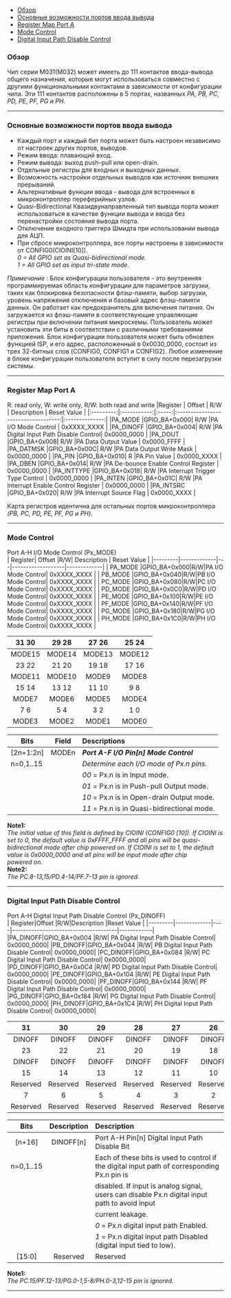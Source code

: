 * [Обзор](#Обзор)
* [Основные возможности портов ввода вывода](#Основные-возможности-портов-ввода-вывода)
* [Register Map Port A](#Register-Map-Port-A)
* [Mode Control](#Mode-Control)
* [Digital Input Path Disable Control](#Digital-Input-Path-Disable-Control) 
### Обзор   
Чип серии M031(М032) может имееть до 111 контактов ввода-вывода общего назначения, которые могут использоваться совместно
с другими функциональными контактами в зависимости от конфигурации чипа. Эти 111 контактов расположены в 5 портах, названных
*PA, PB, PC, PD, PE, PF, PG и PH.*
***
### Основные возможности портов ввода вывода  
- Каждый порт и каждый бит порта может быть настроен независимо от настроек других портов, выводов.
- Режим ввода: плавающий вход.
- Режим вывода: выход push-pull или open-drain.
- Отдельные регистры для входных и выходных данных.
- Возможность настройки отдельных выводов как источник внешних прерываний.
- Альтернативные функции ввода - вывода для встроенных в микроконтроллер переферийных узлов.
- Quasi-Bidirectional Квазидвунаправленный тип вывода порта может использоваться в качестве функции вывода и ввода без
  перенастройки состояния вывода порта.
- Отключение входного триггера Шмидта при использовании вывода для АЦП.  
- При сбросе микроконтроллера, все порты настроены в зависимости от CONFIG0(CIOINI[10]).  
*0 = All GPIO set as Quasi-bidirectional mode.*  
*1 = All GPIO set as input tri-state mode.*
  
*Примечание* : Блок конфигурации пользователя - это внутренняя программируемая область конфигурации для параметров загрузки, таких как 
блокировка безопасности флэш-памяти, выбор загрузки, уровень напряжения отключения и базовый адрес флэш-памяти данных. Он работает как предохранитель для включения питания. Он загружается из флэш-памяти в соответствующие управляющие регистры при включении питания микросхемы. Пользователь может установить эти биты в соответствии с различными требованиями приложения.
Блок конфигурации пользователя может быть обновлен функцией ISP, и его адрес, расположенный в 0x0030_0000, состоит из трех 32-битных слов (CONFIG0, CONFIG1 и CONFIG2). Любое изменение в блоке конфигурации пользователя вступит в силу после перезагрузки системы.  
***
### Register Map Port A  
R: read only, W: write only, R/W: both read and write
|Register   |    Offset   | R/W   |          Description                |   Reset Value  |
|:---------:|:-----------:|:-----:|:-----------------------------------:|:--------------:|
|PA_MODE    |GPIO_BA+0x000| R/W   |PA I/O Mode Control                  |   0xXXXX_XXXX  |
|PA_DINOFF  |GPIO_BA+0x004| R/W   |PA Digital Input Path Disable Control|   0x0000_0000  |
|PA_DOUT    |GPIO_BA+0x008| R/W   |PA Data Output Value                 |   0x0000_FFFF  |
|PA_DATMSK  |GPIO_BA+0x00C| R/W   |PA Data Output Write Mask            |   0x0000_0000  |
|PA_PIN     |GPIO_BA+0x010| R     |PA Pin Value                         |   0x0000_XXXX  |
|PA_DBEN    |GPIO_BA+0x014| R/W   |PA De-bounce Enable Control Register |   0x0000_0000  |
|PA_INTTYPE |GPIO_BA+0x018| R/W   |PA Interrupt Trigger Type Control    |   0x0000_0000  |
|PA_INTEN   |GPIO_BA+0x01C| R/W   |PA Interrupt Enable Control Register |   0x0000_0000  |
|PA_INTSRC  |GPIO_BA+0x020| R/W   |PA Interrupt Source Flag             |   0x0000_XXXX  |  

Карта регистров идентична для остальных портов микроконтроллера *(PB, PC, PD, PE, PF, PG и PH)*.  
***
### Mode Control
Port A-H I/O Mode Control (Px_MODE)  
 | Register|    Offset   |R/W|    Description    | Reset Value |
 |---------|-------------|---|-------------------|-------------|
 | PA_MODE |GPIO_BA+0x000|R/W|PA I/O Mode Control| 0xXXXX_XXXX |
 | PB_MODE |GPIO_BA+0x040|R/W|PB I/O Mode Control| 0xXXXX_XXXX |
 | PC_MODE |GPIO_BA+0x080|R/W|PC I/O Mode Control| 0xXXXX_XXXX |
 | PD_MODE |GPIO_BA+0x0C0|R/W|PD I/O Mode Control| 0xXXXX_XXXX |
 | PE_MODE |GPIO_BA+0x100|R/W|PE I/O Mode Control| 0xXXXX_XXXX |
 | PF_MODE |GPIO_BA+0x140|R/W|PF I/O Mode Control| 0xXXXX_XXXX |
 | PG_MODE |GPIO_BA+0x180|R/W|PG I/O Mode Control| 0xXXXX_XXXX |
 | PH_MODE |GPIO_BA+0x1C0|R/W|PH I/O Mode Control| 0xXXXX_XXXX |

 | 31 30 | 29 28 | 27 26 | 25 24 |
 |:-----:|:-----:|:-----:|:-----:|
 |MODE15 |MODE14 |MODE13 |MODE12 |
 | 23 22 | 21 20 | 19 18 | 17 16 |
 |MODE11 |MODE10 |MODE9  |MODE8  |
 |15 14  |13 12  |11 10  | 9 8   |
 |MODE7  |MODE6  |MODE5  |MODE4  |
 |  7 6  |  5 4  |  3 2  |  1 0  |
 | MODE3 | MODE2 | MODE1 | MODE0 |  

 |   Bits  |Field     |Descriptions                                                                                                   |
 |---------|----------|:--------------------------------------------------------------------------------------------------------------|
 |[2n+1:2n]|MODEn     |**_Port A-F I/O Pin[n] Mode Control_**                                                                           |
 |n=0,1..15|          |*Determine each I/O mode of Px.n pins.*                                                                          |
 |         |          |*00* = Px.n is in Input mode.                                                                                    |
 |         |          |*01* = Px.n is in Push-pull Output mode.                                                                         |
 |         |          |*10* = Px.n is in Open-drain Output mode.                                                                        |
 |         |          |*11* = Px.n is in Quasi-bidirectional mode.                                                                      |
 
 **Note1:**  
 *The initial value of this field is defined by CIOINI (CONFIG0 [10]). If CIOINI is set to 0, the default value is 0xFFFF_FFFF and all pins will be quasi-bidirectional mode after 
 chip powered on. If CIOINI is set to 1, the default value is 0x0000_0000 and all pins will be input mode after chip   
 powered on.*  
 **Note2:**  
 *The PC.8-13,15/PD.4-14/PF.7-13 pin is ignored.*
 ***  
 ### Digital Input Path Disable Control  
 Port A-H Digital Input Path Disable Control (Px_DINOFF)  
| Register|Offset        |R/W|Description                           |Reset Value |
|---------|-------------|----|--------------------------------------|------------|
|PA_DINOFF|GPIO_BA+0x004 |R/W| PA Digital Input Path Disable Control| 0x0000_0000|
|PB_DINOFF|GPIO_BA+0x044 |R/W| PB Digital Input Path Disable Control| 0x0000_0000|
|PC_DINOFF|GPIO_BA+0x084 |R/W| PC Digital Input Path Disable Control| 0x0000_0000|
|PD_DINOFF|GPIO_BA+0x0C4 |R/W| PD Digital Input Path Disable Control| 0x0000_0000|
|PE_DINOFF|GPIO_BA+0x104 |R/W| PE Digital Input Path Disable Control| 0x0000_0000|
|PF_DINOFF|GPIO_BA+0x144 |R/W| PF Digital Input Path Disable Control| 0x0000_0000|
|PG_DINOFF|GPIO_BA+0x184 |R/W| PG Digital Input Path Disable Control| 0x0000_0000|
|PH_DINOFF|GPIO_BA+0x1C4 |R/W| PH Digital Input Path Disable Control| 0x0000_0000|  

|31    |30    |29    |28    |27    |26    |25    | 24   |
|:----:|:----:|:----:|:----:|:----:|:----:|:----:|:----:|
|DINOFF|DINOFF|DINOFF|DINOFF|DINOFF|DINOFF|DINOFF|DINOFF|
|23    |22    |21    |20    |19    |18    |17    |16    |
|DINOFF|DINOFF|DINOFF|DINOFF|DINOFF|DINOFF|DINOFF|DINOFF|
|15    |14    |13    |12    |11    |10    |9     |8     |
|Reserved|Reserved|Reserved|Reserved|Reserved|Reserved|Reserved|Reserved|
|7     |6     |5     |4     |3     |2      |1    |0     |
|Reserved|Reserved|Reserved|Reserved|Reserved|Reserved|Reserved|Reserved|  

|Bits    |Description |Description|
|:------:|:----------:|:--------------------------------------------------------------------------------------------|
|[n+16]  | DINOFF[n]  |Port A-H Pin[n] Digital Input Path Disable Bit|                                              |
|n=0,1..15|            |Each of these bits is used to control if the digital input path of corresponding Px.n pin is |
|        |            |disabled. If input is analog signal, users can disable Px.n digital input path to avoid input|
|        |            |current leakage.                                                                             |
|        |            |*0* = Px.n digital input path Enabled.                                                       |
|        |            |*1* = Px.n digital input path Disabled (digital input tied to low).                          |
|[15:0]  |Reserved    |Reserved                                                                                     |  

**Note1:**   
*The PC.15/PF.12-13/PG.0-1,5-8/PH.0-3,12-15 pin is ignored.*  
***

